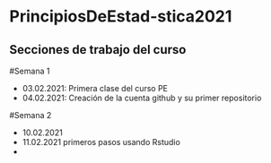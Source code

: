 # PrincipiosDeEstad-stica2021



## Secciones de trabajo del curso

#Semana 1
+ 03.02.2021: Primera clase del curso PE
+ 04.02.2021: Creación de la cuenta github y su primer repositorio

#Semana 2
+  10.02.2021
+  11.02.2021  primeros pasos usando Rstudio
+

